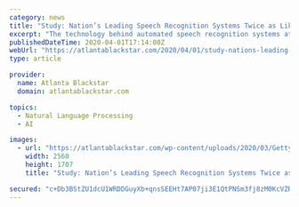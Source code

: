 ```yaml
---
category: news
title: "Study: Nation’s Leading Speech Recognition Systems Twice as Likely to Misinterpret Black Speech"
excerpt: "The technology behind automated speech recognition systems at some of the nation’s top tech firms are twice as likely to misinterpret words spoken by African-Americans compared to those spoken by whites, according to a new study out of Stanford University. Stanford University researchers found that speech recognition systems used by the top ..."
publishedDateTime: 2020-04-01T17:14:00Z
webUrl: "https://atlantablackstar.com/2020/04/01/study-nations-leading-speech-recognition-systems-twice-as-likely-to-misinterpret-black-speech/"
type: article

provider:
  name: Atlanta Blackstar
  domain: atlantablackstar.com

topics:
  - Natural Language Processing
  - AI

images:
  - url: "https://atlantablackstar.com/wp-content/uploads/2020/03/GettyImages-1189583572-scaled.jpg"
    width: 2560
    height: 1707
    title: "Study: Nation’s Leading Speech Recognition Systems Twice as Likely to Misinterpret Black Speech"

secured: "c+Db3BStZU1dcU1WRDDGuyXb+qnsSEEHt7AP07ji3E1QtPNSm3fj8zM0KcVZRT9CBaXKaDMWgKsKvTxQ5fYK0jos4jg8vLF66h7qiR+SwhIavr1eEwh+lWu4QLU7CGjdsxIizg70gI5ITxJrrUO+f8aQ8kjcey+1E+F8ZN8uvqLCNpU/9deNze8RJKax0QtRNk1BWNGaKUn42uS8KIlC+bkyWidFPzyoYF7jv/3v4fPD5G1Cs+Mp3FinJCQfffxEbLQOKNy1PQotD+Yw2xKxfOxWny6LguAjPCDY3hV4QECrSbshjKqjk0TznnHT2SbkUhS0MDS6havfti7rXUJhYnZegk9SItVqzqrAfX/pyTm1o43/YEGDCTwhI7bfj80B2nrbN6pQIhK64Q1LzQxNTGkBDSMouOcCYqqMofR4IaP3swE88cCBB9JHr8zZDJO1SWi2/XXH2WLYofNgaZYR/g5qavAUTFoB1sct15rBRz0=;Hi4xAHUik16zTXq761oJyA=="
---
```


